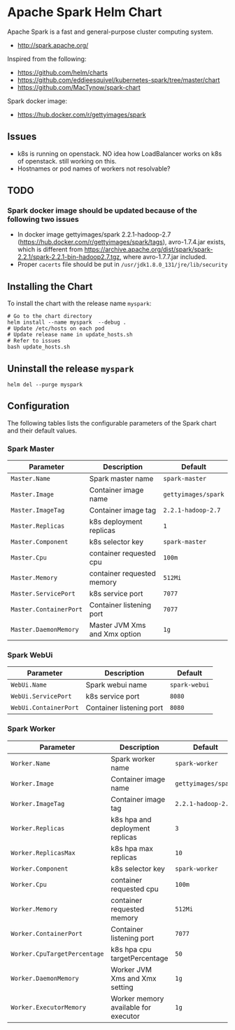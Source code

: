 # Apache Spark Helm Chart

Apache Spark is a fast and general-purpose cluster computing system.

* http://spark.apache.org/

Inspired from the following:
* https://github.com/helm/charts
* https://github.com/eddieesquivel/kubernetes-spark/tree/master/chart
* https://github.com/MacTynow/spark-chart

Spark docker image:
* https://hub.docker.com/r/gettyimages/spark


## Issues
* k8s is running on openstack. NO idea how LoadBalancer works on k8s of openstack. still working on this.
* Hostnames or pod names of workers not resolvable?

## TODO
### Spark docker image should be updated because of the following two issues
* In docker image gettyimages/spark 2.2.1-hadoop-2.7 (https://hub.docker.com/r/gettyimages/spark/tags), avro-1.7.4.jar exists, which is different from https://archive.apache.org/dist/spark/spark-2.2.1/spark-2.2.1-bin-hadoop2.7.tgz, where avro-1.7.7.jar included.
* Proper `cacerts` file should be put in `/usr/jdk1.8.0_131/jre/lib/security`

## Installing the Chart

To install the chart with the release name `myspark`:

```
# Go to the chart directory
helm install --name myspark  --debug .
# Update /etc/hosts on each pod
# Update release name in update_hosts.sh
# Refer to issues
bash update_hosts.sh
```

## Uninstall the release `myspark`

```
helm del --purge myspark
```

## Configuration

The following tables lists the configurable parameters of the Spark chart and their default values.

### Spark Master

| Parameter               | Description                        | Default                                                    |
| ----------------------- | ---------------------------------- | ---------------------------------------------------------- |
| `Master.Name`           | Spark master name                  | `spark-master`                                             |
| `Master.Image`          | Container image name               | `gettyimages/spark`                                        | 
| `Master.ImageTag`       | Container image tag                | `2.2.1-hadoop-2.7`                                         |
| `Master.Replicas`       | k8s deployment replicas            | `1`                                                        |
| `Master.Component`      | k8s selector key                   | `spark-master`                                             |
| `Master.Cpu`            | container requested cpu            | `100m`                                                     |
| `Master.Memory`         | container requested memory         | `512Mi`                                                    |
| `Master.ServicePort`    | k8s service port                   | `7077`                                                     |
| `Master.ContainerPort`  | Container listening port           | `7077`                                                     |
| `Master.DaemonMemory`   | Master JVM Xms and Xmx option      | `1g`                                                       |

### Spark WebUi

|       Parameter       |           Description            |                         Default                          |
|-----------------------|----------------------------------|----------------------------------------------------------|
| `WebUi.Name`          | Spark webui name                 | `spark-webui`                                            |
| `WebUi.ServicePort`   | k8s service port                 | `8080`                                                   |
| `WebUi.ContainerPort` | Container listening port         | `8080`                                                   |

### Spark Worker

| Parameter                    | Description                        | Default                                                    |
| -----------------------      | ---------------------------------- | ---------------------------------------------------------- |
| `Worker.Name`                | Spark worker name                  | `spark-worker`                                             |
| `Worker.Image`               | Container image name               | `gettyimages/spark`                                        |
| `Worker.ImageTag`            | Container image tag                | `2.2.1-hadoop-2.7`                                         |
| `Worker.Replicas`            | k8s hpa and deployment replicas    | `3`                                                        |
| `Worker.ReplicasMax`         | k8s hpa max replicas               | `10`                                                       |
| `Worker.Component`           | k8s selector key                   | `spark-worker`                                             |
| `Worker.Cpu`                 | container requested cpu            | `100m`                                                     |
| `Worker.Memory`              | container requested memory         | `512Mi`                                                    |
| `Worker.ContainerPort`       | Container listening port           | `7077`                                                     |
| `Worker.CpuTargetPercentage` | k8s hpa cpu targetPercentage       | `50`                                                       |
| `Worker.DaemonMemory`        | Worker JVM Xms and Xmx setting     | `1g`                                                       |
| `Worker.ExecutorMemory`      | Worker memory available for executor | `1g`                                                     |

